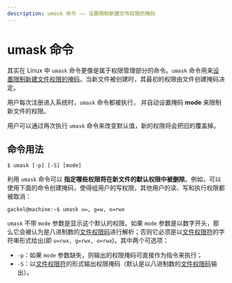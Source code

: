 ```yaml
---
description: umask 命令 —— 设置限制新建文件权限的掩码
---
```

# umask 命令

其实在 Linux 中 `umask` 命令更像是属于权限管理部分的命令。`umask` 命令用来<u>设置限制新建文件权限的掩码</u>。当新文件被创建时，其最初的权限由文件创建掩码决定。

用户每次注册进入系统时，`umask` 命令都被执行， 并自动设置掩码 **mode** 来限制新文件的权限。

用户可以通过再次执行 `umask` 命令来改变默认值，新的权限将会把旧的覆盖掉。

## 命令用法
``` shell
$ umask [-p] [-S] [mode]
```

利用 `umask` 命令可以 **指定哪些权限将在新文件的默认权限中被删除**。例如，可以使用下面的命令创建掩码，使得组用户的写权限，其他用户的读、写和执行权限都被取消：

``` shell
gackel@machine:~$ umask u=, g=w, o=rwx
```


`umask` 不带 `mode` 参数是显示这个默认的权限。如果 `mode` 参数是以数字开头，那么它会被认为是八进制数的[文件权限码](README.md#authorization-number)进行解析；否则它必须是以[文件权限符](README.md#authorization-symbolic)的字符串形式给出(即 `u=rwx, g=rwx, o=rwx`)。其中两个可选项：
- `-p`：如果 `mode` 参数缺失，则输出的权限掩码可直接作为指令来执行；
- `-S`：以[文件权限符](README.md#authorization-symbolic)的形式输出权限掩码（默认是以八进制数的[文件权限码](README.md#authorization-number)输出）。